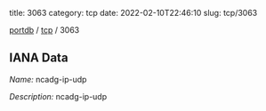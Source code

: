 title: 3063
category: tcp
date: 2022-02-10T22:46:10
slug: tcp/3063

[portdb](/) / [tcp](/category/tcp.html) / 3063


## IANA Data

_Name:_ ncadg-ip-udp

_Description:_ ncadg-ip-udp

